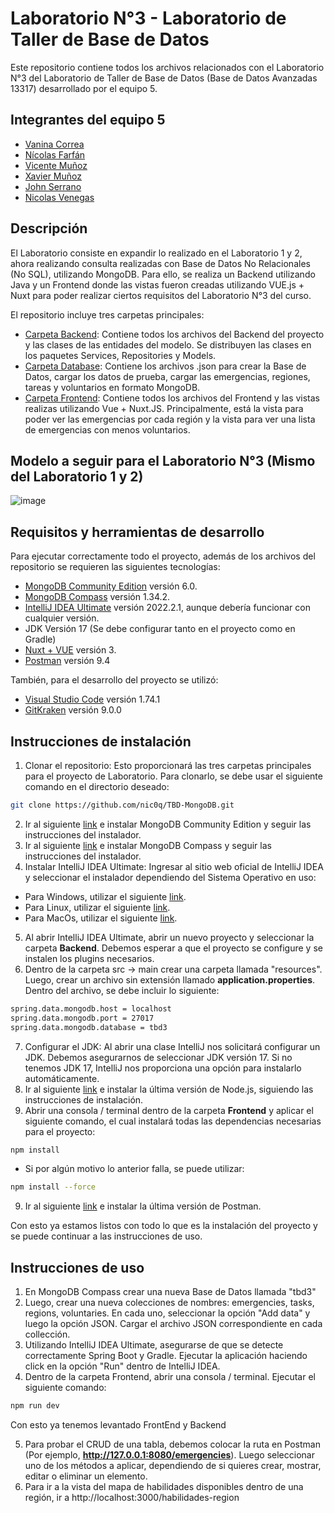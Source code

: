 # Laboratorio N°3 - Laboratorio de Taller de Base de Datos
Este repositorio contiene todos los archivos relacionados con el Laboratorio N°3 del
Laboratorio de Taller de Base de Datos (Base de Datos Avanzadas 13317) desarrollado
por el equipo 5. 

## Integrantes del equipo 5
* [Vanina Correa](https://github.com/Vanina11)
* [Nícolas Farfán](https://github.com/nic0q)
* [Vicente Muñoz](https://github.com/LeVixo)
* [Xavier Muñoz](https://github.com/iChavy)
* [John Serrano](https://github.com/PodssilDev)
* [Nicolas Venegas](https://github.com/nicovenegas2)

## Descripción
El Laboratorio consiste en expandir lo realizado en el Laboratorio 1 y 2, ahora realizando consulta realizadas con Base de Datos No Relacionales (No SQL), utilizando MongoDB. Para ello, se realiza un Backend utilizando Java y un Frontend donde las vistas fueron creadas utilizando VUE.js + Nuxt para poder realizar ciertos requisitos del Laboratorio N°3 del curso. <br>

El repositorio incluye tres carpetas principales:  <br>
* [Carpeta Backend](https://github.com/nic0q/TBD-MongoDB/tree/main/Backend): Contiene todos los archivos del Backend del proyecto y las clases de las entidades del modelo. 
Se distribuyen las clases en los paquetes Services, Repositories y Models.
* [Carpeta Database](https://github.com/nic0q/TBD-MongoDB/tree/main/DataBase): Contiene los archivos .json para crear la Base de Datos, cargar los datos de prueba, cargar las emergencias, regiones, tareas y voluntarios en formato MongoDB.
* [Carpeta Frontend](https://github.com/nic0q/TBD-MongoDB/tree/main/Frontend): Contiene todos los archivos del Frontend y las vistas realizas utilizando Vue + Nuxt.JS. 
Principalmente, está la vista para poder ver las emergencias por cada región y la vista para ver una lista de emergencias con menos voluntarios.

## Modelo a seguir para el Laboratorio N°3 (Mismo del Laboratorio 1 y 2)

![image](https://user-images.githubusercontent.com/91446330/194765651-54627927-e275-40c0-9a8f-879d4f50b83a.png)


## Requisitos y herramientas de desarrollo
Para ejecutar correctamente todo el proyecto, además de los archivos del repositorio se requieren las siguientes tecnologías:

* [MongoDB Community Edition](https://www.mongodb.com/docs/manual/tutorial/install-mongodb-on-windows/) versión 6.0.
* [MongoDB Compass](https://www.mongodb.com/try/download/compass) versión 1.34.2.
* [IntelliJ IDEA Ultimate](https://www.jetbrains.com/es-es/idea/download/#section=windows) versión 2022.2.1, aunque debería funcionar con cualquier versión.
* JDK Versión 17 (Se debe configurar tanto en el proyecto como en Gradle)
* [Nuxt + VUE](https://nuxtjs.org) versión 3.
* [Postman](https://www.postman.com/downloads/) versión 9.4

También, para el desarrollo del proyecto se utilizó:
* [Visual Studio Code](https://code.visualstudio.com) versión 1.74.1
* [GitKraken](https://www.gitkraken.com) versión 9.0.0

## Instrucciones de instalación
1. Clonar el repositorio: Esto proporcionará las tres carpetas principales para el proyecto de Laboratorio. Para clonarlo, se debe usar el siguiente comando en el directorio deseado:
```sh
git clone https://github.com/nic0q/TBD-MongoDB.git
```
2. Ir al siguiente [link](https://www.mongodb.com/docs/manual/tutorial/install-mongodb-on-windows/) e instalar MongoDB Community Edition y seguir las instrucciones del instalador.
3. Ir al siguiente [link](https://www.mongodb.com/try/download/compass) e instalar MongoDB Compass y seguir las instrucciones del instalador.
4. Instalar IntelliJ IDEA Ultimate: Ingresar al sitio web oficial de IntelliJ IDEA y seleccionar el instalador dependiendo del Sistema Operativo en uso:
* Para Windows, utilizar el siguiente [link](https://www.jetbrains.com/idea/download/#section=windows).
* Para Linux, utilizar el siguiente [link](https://www.jetbrains.com/es-es/idea/download/#section=linux).
* Para MacOs, utilizar el siguiente [link](https://www.jetbrains.com/es-es/idea/download/#section=mac).
5. Al abrir IntelliJ IDEA Ultimate, abrir un nuevo proyecto y seleccionar la carpeta **Backend**. Debemos esperar a que el proyecto se configure y se instalen los plugins necesarios.
6. Dentro de la carpeta src -> main crear una carpeta llamada "resources". Luego, crear un archivo sin extensión llamado **application.properties**. Dentro del archivo, se debe incluir lo siguiente:
```sh
spring.data.mongodb.host = localhost
spring.data.mongodb.port = 27017
spring.data.mongodb.database = tbd3
```
7. Configurar el JDK: Al abrir una clase IntelliJ nos solicitará configurar un JDK. Debemos asegurarnos de seleccionar JDK versión 17. Si no tenemos JDK 17, IntelliJ nos proporciona una opción para instalarlo automáticamente. 
8. Ir al siguiente [link](https://nodejs.org/en/) e instalar la última versión de Node.js, siguiendo las instrucciones de instalación.
8. Abrir una consola / terminal dentro de la carpeta **Frontend** y aplicar el siguiente comando, el cual instalará todas las dependencias necesarias para el proyecto:
```sh
npm install
```
* Si por algún motivo lo anterior falla, se puede utilizar:
```sh
npm install --force
```
9. Ir al siguiente [link](https://www.postman.com/downloads/) e instalar la última versión de Postman.

Con esto ya estamos listos con todo lo que es la instalación del proyecto y se puede continuar a las instrucciones de uso.

## Instrucciones de uso
1. En MongoDB Compass crear una nueva Base de Datos llamada "tbd3"
2. Luego, crear una nueva colecciones de nombres: emergencies, tasks, regions, voluntaries. En cada uno, seleccionar la opción "Add data" y luego la opción JSON. Cargar el archivo JSON correspondiente en cada collección.
3. Utilizando IntelliJ IDEA Ultimate, asegurarse de que se detecte correctamente Spring Boot y Gradle. Ejecutar la aplicación haciendo click en la opción "Run" dentro de IntelliJ IDEA.
4. Dentro de la carpeta Frontend, abrir una consola / terminal. Ejecutar el siguiente comando:
```sh
npm run dev
```

Con esto ya tenemos levantado FrontEnd y Backend

5. Para probar el CRUD de una tabla, debemos colocar la ruta en Postman (Por ejemplo, **http://127.0.0.1:8080/emergencies**). Luego seleccionar uno de los métodos a aplicar, dependiendo de si quieres crear, mostrar, editar o eliminar un elemento.
6. Para ir a la vista del mapa de habilidades disponibles dentro de una región, ir a http://localhost:3000/habilidades-region
